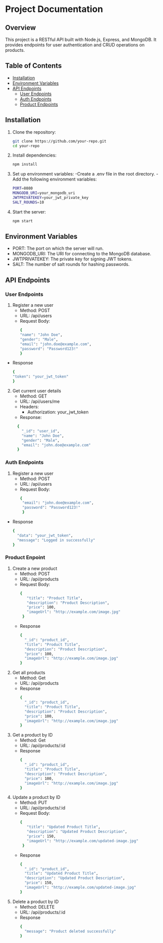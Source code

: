 # Project Documentation

## Overview

This project is a RESTful API built with Node.js, Express, and MongoDB. It provides endpoints for user authentication and CRUD operations on products.

## Table of Contents

- [Installation](##installation)
- [Environment Variables](##environment-variables)
- [API Endpoints](##api-endpoints)
  - [User Endpoints](###user-endpoints)
  - [Auth Endpoints](###auth-endpoints)
  - [Product Endpoints](###product-endpoints)

## Installation

1. Clone the repository:
   ```sh
   git clone https://github.com/your-repo.git
   cd your-repo
2. Install dependencies:
   ```sh
   npm install
3. Set up environment variables:
   -Create a .env file in the root directory.
   -Add the following environment variables:
   ```sh
   PORT=8080
   MONGODB_URI=your_mongodb_uri
   JWTPRIVATEKEY=your_jwt_private_key
   SALT_ROUNDS=10
 4. Start the server:
    ```sh
    npm start

## Environment Variables

- PORT: The port on which the server will run.
- MONGODB_URI: The URI for connecting to the MongoDB database.
- JWTPRIVATEKEY: The private key for signing JWT tokens.
- SALT: The number of salt rounds for hashing passwords.

## API Endpoints
### User Endpoints
1. Register a new user
   - Method: POST
   - URL: /api/users
   - Request Body:
     ```sh
     {
     "name": "John Doe",
     "gender": "Male",
     "email": "john.doe@example.com",
     "password": "Password123!"
     }
  - Response
      ```sh
      {
      "token": "your_jwt_token"
      }

2. Get current user details
    - Method: GET
    - URL: /api/users/me
    - Headers:
        - Authorization: your_jwt_token
    - Response:
    ```sh
      {
        "_id": "user_id",
        "name": "John Doe",
        "gender": "Male",
        "email": "john.doe@example.com"
      }

### Auth Endpoints
1. Register a new user
   - Method: POST
   - URL: /api/users
   - Request Body:
     ```sh
     {
      "email": "john.doe@example.com",
      "password": "Password123!"
      }
  - Response
      ```sh
      {
        "data": "your_jwt_token",
        "message": "Logged in successfully"
      }
### Product Enpoint
1. Create a new product
   - Method: POST
   - URL: /api/products
   - Request Body:
     ```sh
     {
        "title": "Product Title",
        "description": "Product Description",
        "price": 100,
        "imageUrl": "http://example.com/image.jpg"
      }
    - Response
      ```sh
      {
        "_id": "product_id",
        "title": "Product Title",
        "description": "Product Description",
        "price": 100,
        "imageUrl": "http://example.com/image.jpg"
      }
2. Get all products
   - Method: Get
   - URL: /api/products
    - Response
      ```sh
      {
        "_id": "product_id",
        "title": "Product Title",
        "description": "Product Description",
        "price": 100,
        "imageUrl": "http://example.com/image.jpg"
      }
3. Get a product by ID
   - Method: Get
   - URL: /api/products/:id
    - Response
      ```sh
      {
        "_id": "product_id",
        "title": "Product Title",
        "description": "Product Description",
        "price": 100,
        "imageUrl": "http://example.com/image.jpg"
      }
4. Update a product by ID
   - Method: PUT
   - URL: /api/products/:id
   - Request Body:
     ```sh
     {
        "title": "Updated Product Title",
        "description": "Updated Product Description",
        "price": 150,
        "imageUrl": "http://example.com/updated-image.jpg"
      }
    - Response
      ```sh
      {
        "_id": "product_id",
        "title": "Updated Product Title",
        "description": "Updated Product Description",
        "price": 150,
        "imageUrl": "http://example.com/updated-image.jpg"
      }
5. Delete a product by ID
   - Method: DELETE
   - URL: /api/products/:id
    - Response
      ```sh
      {
        "message": "Product deleted successfully"
      }
